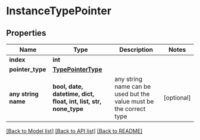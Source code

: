 # InstanceTypePointer


## Properties
Name | Type | Description | Notes
------------ | ------------- | ------------- | -------------
**index** | **int** |  | 
**pointer_type** | [**TypePointerType**](TypePointerType.md) |  | 
**any string name** | **bool, date, datetime, dict, float, int, list, str, none_type** | any string name can be used but the value must be the correct type | [optional]

[[Back to Model list]](../README.md#documentation-for-models) [[Back to API list]](../README.md#documentation-for-api-endpoints) [[Back to README]](../README.md)


